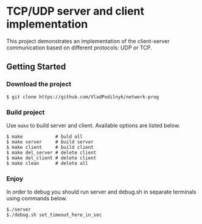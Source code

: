 # TCP/UDP server and client implementation

This project demonstrates an implementation of the client-server communication
based on different protocols: UDP or TCP.

## Getting Started

### Download the project

```
$ git clone https://github.com/VladPodilnyk/network-prog
```

### Build project

Use `make` to build server and client. Available options are listed below.
```
$ make            # buld all
$ make server     # build server
$ make client     # build client
$ make del_server # delete client
$ make del_client # delete client
$ make clean      # delete all
```

### Enjoy

In order to debug you should run server and debug.sh in separate terminals using commands below.
```
$./server
$./debug.sh set_timeout_here_in_sec
```
